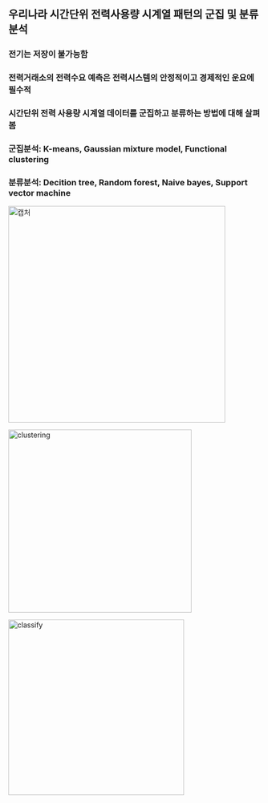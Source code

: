 ## 우리나라 시간단위 전력사용량 시계열 패턴의 군집 및 분류분석
### 전기는 저장이 불가능함
### 전력거래소의 전력수요 예측은 전력시스템의 안정적이고 경제적인 운요에 필수적
### 시간단위 전력 사용량 시계열 데이터를 군집하고 분류하는 방법에 대해 살펴봄
### 군집분석: K-means, Gaussian mixture model, Functional clustering
### 분류분석: Decition tree, Random forest, Naive bayes, Support vector machine
<img width="432" alt="캡처" src="https://user-images.githubusercontent.com/44390404/109619473-2a410f00-7b7c-11eb-9a85-46897fe426d7.PNG"></p>
<img width="365" alt="clustering" src="https://user-images.githubusercontent.com/44390404/109619483-2ca36900-7b7c-11eb-8364-71bd488af6dc.PNG"></p>
<img width="350" alt="classify" src="https://user-images.githubusercontent.com/44390404/109619493-2f9e5980-7b7c-11eb-9c5b-d9da91553391.PNG"></p>
